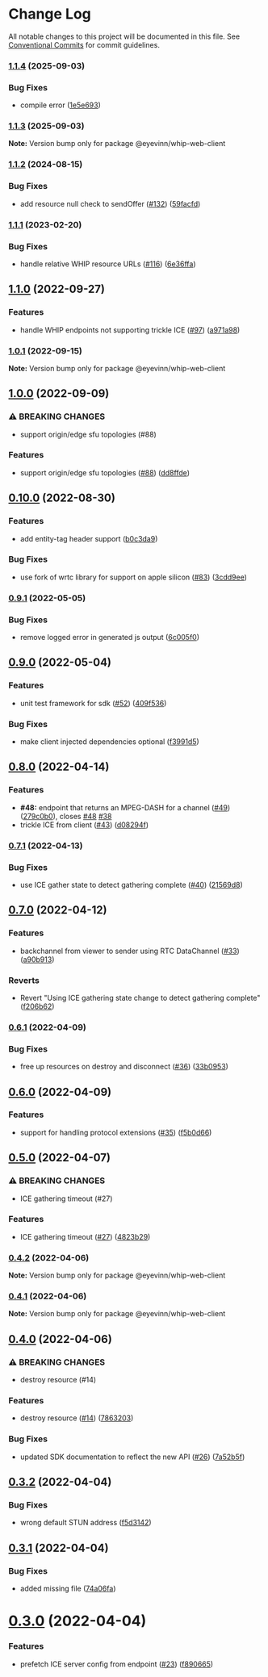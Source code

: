 # Change Log

All notable changes to this project will be documented in this file.
See [Conventional Commits](https://conventionalcommits.org) for commit guidelines.

### [1.1.4](https://github.com/Eyevinn/whip/compare/@eyevinn/whip-web-client@1.1.3...@eyevinn/whip-web-client@1.1.4) (2025-09-03)


### Bug Fixes

* compile error ([1e5e693](https://github.com/Eyevinn/whip/commit/1e5e693f08e293c55450a31d2ec9b8d8fbffe0ad))



### [1.1.3](https://github.com/Eyevinn/whip/compare/@eyevinn/whip-web-client@1.1.2...@eyevinn/whip-web-client@1.1.3) (2025-09-03)

**Note:** Version bump only for package @eyevinn/whip-web-client





### [1.1.2](https://github.com/Eyevinn/whip/compare/@eyevinn/whip-web-client@1.1.1...@eyevinn/whip-web-client@1.1.2) (2024-08-15)


### Bug Fixes

* add resource null check to sendOffer ([#132](https://github.com/Eyevinn/whip/issues/132)) ([59facfd](https://github.com/Eyevinn/whip/commit/59facfd661403f565fa819fbb614b4aa3377bf53))



### [1.1.1](https://github.com/Eyevinn/whip/compare/@eyevinn/whip-web-client@1.1.0...@eyevinn/whip-web-client@1.1.1) (2023-02-20)


### Bug Fixes

* handle relative WHIP resource URLs ([#116](https://github.com/Eyevinn/whip/issues/116)) ([6e36ffa](https://github.com/Eyevinn/whip/commit/6e36ffa1ea8957c45c169efeb14bb0bc7c9b207c))



## [1.1.0](https://github.com/Eyevinn/whip/compare/@eyevinn/whip-web-client@1.0.1...@eyevinn/whip-web-client@1.1.0) (2022-09-27)


### Features

* handle WHIP endpoints not supporting trickle ICE ([#97](https://github.com/Eyevinn/whip/issues/97)) ([a971a98](https://github.com/Eyevinn/whip/commit/a971a98a8245a479c4e4014f1f2eb81d3d5eaf16))



### [1.0.1](https://github.com/Eyevinn/whip/compare/@eyevinn/whip-web-client@1.0.0...@eyevinn/whip-web-client@1.0.1) (2022-09-15)

**Note:** Version bump only for package @eyevinn/whip-web-client





## [1.0.0](https://github.com/Eyevinn/whip/compare/@eyevinn/whip-web-client@0.10.0...@eyevinn/whip-web-client@1.0.0) (2022-09-09)


### ⚠ BREAKING CHANGES

* support origin/edge sfu topologies (#88)

### Features

* support origin/edge sfu topologies ([#88](https://github.com/Eyevinn/whip/issues/88)) ([dd8ffde](https://github.com/Eyevinn/whip/commit/dd8ffde5e76193d25a021dd2fd9bada11e9ace2a))



## [0.10.0](https://github.com/Eyevinn/whip/compare/@eyevinn/whip-web-client@0.9.1...@eyevinn/whip-web-client@0.10.0) (2022-08-30)


### Features

* add entity-tag header support ([b0c3da9](https://github.com/Eyevinn/whip/commit/b0c3da9424856e6baca5bd4ace5019b7c9d2d4c9))


### Bug Fixes

* use fork of wrtc library for support on apple silicon ([#83](https://github.com/Eyevinn/whip/issues/83)) ([3cdd9ee](https://github.com/Eyevinn/whip/commit/3cdd9ee8e3522385c032d2bac919dad285e977df))



### [0.9.1](https://github.com/Eyevinn/whip/compare/@eyevinn/whip-web-client@0.9.0...@eyevinn/whip-web-client@0.9.1) (2022-05-05)


### Bug Fixes

* remove logged error in generated js output ([6c005f0](https://github.com/Eyevinn/whip/commit/6c005f065a20d8022ca160116df0a6428be0095c))



## [0.9.0](https://github.com/Eyevinn/whip/compare/@eyevinn/whip-web-client@0.8.0...@eyevinn/whip-web-client@0.9.0) (2022-05-04)


### Features

* unit test framework for sdk ([#52](https://github.com/Eyevinn/whip/issues/52)) ([409f536](https://github.com/Eyevinn/whip/commit/409f536ffaabc476fd0ce2fb6a749ea66a65bacd))


### Bug Fixes

* make client injected dependencies optional ([f3991d5](https://github.com/Eyevinn/whip/commit/f3991d5e408142fb80c85a9922cb7de823edb7aa))



## [0.8.0](https://github.com/Eyevinn/whip/compare/@eyevinn/whip-web-client@0.7.1...@eyevinn/whip-web-client@0.8.0) (2022-04-14)


### Features

* **#48:** endpoint that returns an MPEG-DASH for a channel ([#49](https://github.com/Eyevinn/whip/issues/49)) ([279c0b0](https://github.com/Eyevinn/whip/commit/279c0b0135506b1f5c4cb1ec054da2fdbc075019)), closes [#48](https://github.com/Eyevinn/whip/issues/48) [#38](https://github.com/Eyevinn/whip/issues/38)
* trickle ICE from client ([#43](https://github.com/Eyevinn/whip/issues/43)) ([d08294f](https://github.com/Eyevinn/whip/commit/d08294f65e8ca73d11062d7c04914157204b832f))



### [0.7.1](https://github.com/Eyevinn/whip/compare/@eyevinn/whip-web-client@0.7.0...@eyevinn/whip-web-client@0.7.1) (2022-04-13)


### Bug Fixes

* use ICE gather state to detect gathering complete ([#40](https://github.com/Eyevinn/whip/issues/40)) ([21569d8](https://github.com/Eyevinn/whip/commit/21569d8e71e150443337acd43592d808fce51fcf))



## [0.7.0](https://github.com/Eyevinn/whip/compare/@eyevinn/whip-web-client@0.6.1...@eyevinn/whip-web-client@0.7.0) (2022-04-12)


### Features

* backchannel from viewer to sender using RTC DataChannel ([#33](https://github.com/Eyevinn/whip/issues/33)) ([a90b913](https://github.com/Eyevinn/whip/commit/a90b913587a612c22388f9c2e89d905054fb9440))


### Reverts

* Revert "Using ICE gathering state change to detect gathering complete" ([f206b62](https://github.com/Eyevinn/whip/commit/f206b6210e06afd820e02fcbbcf472bf36d2b8d0))



### [0.6.1](https://github.com/Eyevinn/whip/compare/@eyevinn/whip-web-client@0.6.0...@eyevinn/whip-web-client@0.6.1) (2022-04-09)


### Bug Fixes

* free up resources on destroy and disconnect ([#36](https://github.com/Eyevinn/whip/issues/36)) ([33b0953](https://github.com/Eyevinn/whip/commit/33b09534c950628ec2584846ae2ea34b964c5aa7))



## [0.6.0](https://github.com/Eyevinn/whip/compare/@eyevinn/whip-web-client@0.5.0...@eyevinn/whip-web-client@0.6.0) (2022-04-09)


### Features

* support for handling protocol extensions ([#35](https://github.com/Eyevinn/whip/issues/35)) ([f5b0d66](https://github.com/Eyevinn/whip/commit/f5b0d6642f142f90222d8a16b8cc32e9636b2504))



## [0.5.0](https://github.com/Eyevinn/whip/compare/@eyevinn/whip-web-client@0.4.2...@eyevinn/whip-web-client@0.5.0) (2022-04-07)


### ⚠ BREAKING CHANGES

* ICE gathering timeout (#27)

### Features

* ICE gathering timeout ([#27](https://github.com/Eyevinn/whip/issues/27)) ([4823b29](https://github.com/Eyevinn/whip/commit/4823b29d2c8874c9decbf95a9b508efc23d67451))



### [0.4.2](https://github.com/Eyevinn/whip/compare/@eyevinn/whip-web-client@0.4.1...@eyevinn/whip-web-client@0.4.2) (2022-04-06)

**Note:** Version bump only for package @eyevinn/whip-web-client





### [0.4.1](https://github.com/Eyevinn/whip/compare/@eyevinn/whip-web-client@0.4.0...@eyevinn/whip-web-client@0.4.1) (2022-04-06)

**Note:** Version bump only for package @eyevinn/whip-web-client





## [0.4.0](https://github.com/Eyevinn/whip/compare/@eyevinn/whip-web-client@0.3.2...@eyevinn/whip-web-client@0.4.0) (2022-04-06)


### ⚠ BREAKING CHANGES

* destroy resource (#14)

### Features

* destroy resource ([#14](https://github.com/Eyevinn/whip/issues/14)) ([7863203](https://github.com/Eyevinn/whip/commit/78632033657c54f3bb4c53067e62edc91d190341))


### Bug Fixes

* updated SDK documentation to reflect the new API ([#26](https://github.com/Eyevinn/whip/issues/26)) ([7a52b5f](https://github.com/Eyevinn/whip/commit/7a52b5f37ff5b25dfde0513488226b4aa3d8d30f))



## [0.3.2](https://github.com/Eyevinn/whip/compare/@eyevinn/whip-web-client@0.3.1...@eyevinn/whip-web-client@0.3.2) (2022-04-04)


### Bug Fixes

* wrong default STUN address ([f5d3142](https://github.com/Eyevinn/whip/commit/f5d3142e97813d3c54aa19a59e54bbf058702405))





## [0.3.1](https://github.com/Eyevinn/whip/compare/@eyevinn/whip-web-client@0.3.0...@eyevinn/whip-web-client@0.3.1) (2022-04-04)


### Bug Fixes

* added missing file ([74a06fa](https://github.com/Eyevinn/whip/commit/74a06fa2caa3b37d5fd1e0c3217312c35e2ba9c2))





# [0.3.0](https://github.com/Eyevinn/whip/compare/@eyevinn/whip-web-client@0.2.1...@eyevinn/whip-web-client@0.3.0) (2022-04-04)


### Features

* prefetch ICE server config from endpoint ([#23](https://github.com/Eyevinn/whip/issues/23)) ([f890665](https://github.com/Eyevinn/whip/commit/f890665c66e35b067ed44a27ed3188457b06cd6b))
